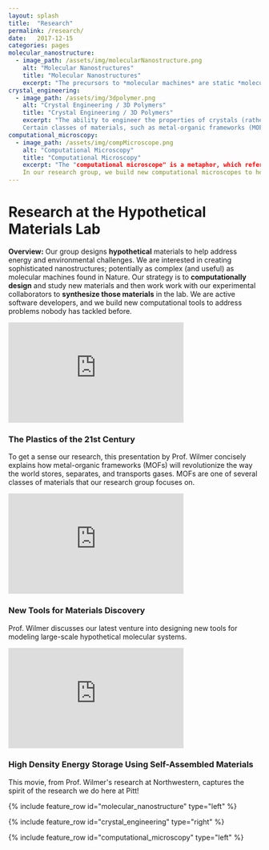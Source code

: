 ```yaml
---
layout: splash
title:  "Research"
permalink: /research/
date:   2017-12-15
categories: pages
molecular_nanostructure:
  - image_path: /assets/img/molecularNanostructure.png
    alt: "Molecular Nanostructures"
    title: "Molecular Nanostructures"
    excerpt: "The precursors to *molecular machines* are static *molecular nanostructures*. Whether by DNA origami, or inorganic supramolecular chemistry, other groups have demonstrated that it is possible to build intricate, atomically precise nanostructures in many different sizes and shapes. These structures can be built as storage vessels, to contain and deliver drugs, or as traps, to capture unwanted pollutants (or even viruses)."
crystal_engineering:
  - image_path: /assets/img/3dpolymer.png
    alt: "Crystal Engineering / 3D Polymers"
    title: "Crystal Engineering / 3D Polymers"
    excerpt: "The ability to engineer the properties of crystals (rather than discover them through trial-and-error) is an open challenge in materials science.
    Certain classes of materials, such as metal-organic frameworks (MOFs) or covalent-organic frameworks (COFs), show promise for their ability to be rationally designed. MOFs and COFs self-assemble from modular building blocks, just like polymers, but whereas traditional polymers grow as linear chains and result in amorphous materials, MOFs and COFs grow in three dimensions and become highly ordered crystalline solids."
computational_microscopy:
  - image_path: /assets/img/compMicroscope.png
    alt: "Computational Microscopy"
    title: "Computational Microscopy"
    excerpt: "The "computational microscope" is a metaphor, which refers to the use of computer simulations to help us "see" phenomena at length and time scales that are too small (or too large) for us to see with our naked eyes. Computational microscopes can allow us to see the vibration of atoms in solids, or the complex ways in which proteins fold. They are also similar to "physical" microscopes in that they can take years to build and refine.
    In our research group, we build new computational microscopes to help see physical phenomena that were not possible to see before."
---
```


Research at the Hypothetical Materials Lab
==========================================

**Overview:** Our group designs **hypothetical** materials to help address energy and environmental challenges. We are interested in creating sophisticated nanostructures; potentially as complex (and useful) as molecular machines found in Nature. Our strategy is to **computationally design** and study new materials and then work work with our experimental collaborators to **synthesize those materials** in the lab.
We are active software developers, and we build new computational tools to address problems nobody has tackled before.

<iframe width="350" height="200" src="https://www.youtube.com/embed/n1hcF2kYlC0?rel=0" frameborder="0" gesture="media" allow="encrypted-media" allowfullscreen></iframe>

### The Plastics of the 21st Century

To get a sense our research, this presentation by Prof. Wilmer concisely explains how metal-organic frameworks (MOFs) will revolutionize the way the world stores, separates, and transports gases. MOFs are one of several classes of materials that our research group focuses on.

<iframe width="350" height="200" src="https://www.youtube.com/embed/kOGgnFtXr_Q?rel=0" frameborder="0" gesture="media" allow="encrypted-media" allowfullscreen></iframe>

### New Tools for Materials Discovery

Prof. Wilmer discusses our latest venture into designing new tools for modeling large-scale hypothetical molecular systems.

<iframe width="350" height="200" src="https://www.youtube.com/embed/QaKSekjAnqY?rel=0" frameborder="0" gesture="media" allow="encrypted-media" allowfullscreen></iframe>

### High Density Energy Storage Using Self-Assembled Materials

This movie, from Prof. Wilmer's research at Northwestern, captures the spirit of the research we do here at Pitt!

{% include feature_row id="molecular_nanostructure" type="left" %}

{% include feature_row id="crystal_engineering" type="right" %}

{% include feature_row id="computational_microscopy" type="left" %}

